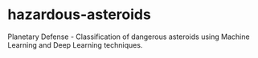 # hazardous-asteroids
Planetary Defense - Classification of dangerous asteroids using Machine Learning and Deep Learning techniques. 
